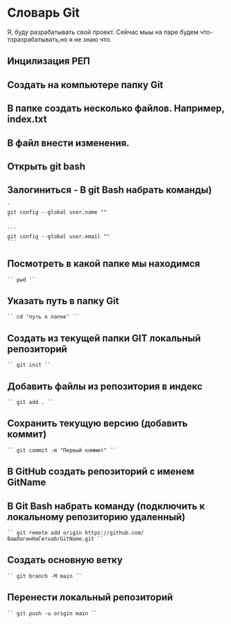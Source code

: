 # Словарь Git
Я, буду разрабатывать свой проект.
Сейчас мыы на паре будем что-торазрабатывать,но я не знаю что.
## Инцилизация РЕП
## Создать на компьютере папку Git
## В папке создать несколько файлов. Например, index.txt
## В файл внести изменения.
## Открыть git bash
## Залогиниться - В git Bash набрать команды) 

    `
    git config --global user.name "" 
    `
    
    ``` 
    git config --global user.email "" 
    ```
## Посмотреть в какой папке мы находимся 
    `` pwd ``
## Указать путь в папку Git 
    `` cd ‘путь к папке’ ``
##  Создать из текущей папки GIT локальный репозиторий 
    `` git init ``
## Добавить файлы из репозитория в индекс 
    `` git add . ``
## Сохранить текущую версию (добавить коммит) 
    `` git commit -m "Первый коммит" ``
##  В GitHub создать репозиторий с именем GitName
## В Git Bash набрать команду (подключить к локальному репозиторию удаленный) 
    `` git remote add origin https://github.com/ВашЛогинНаГитхаб/GitName.git ``
## Создать основную ветку
    `` git branch -M main ``
## Перенести локальный репозиторий
    `` git push -u origin main ``
  

